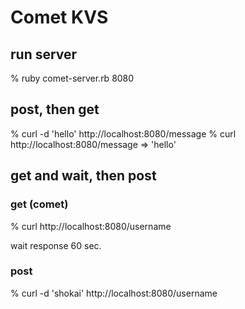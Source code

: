 Comet KVS
=========

run server
----------

   % ruby comet-server.rb 8080


post, then get
--------------

   % curl -d 'hello' http://localhost:8080/message
   % curl http://localhost:8080/message
    => 'hello'

get and wait, then post
-----------------------

### get (comet)

   % curl http://localhost:8080/username

wait response 60 sec.

### post

   % curl -d 'shokai' http://localhost:8080/username
